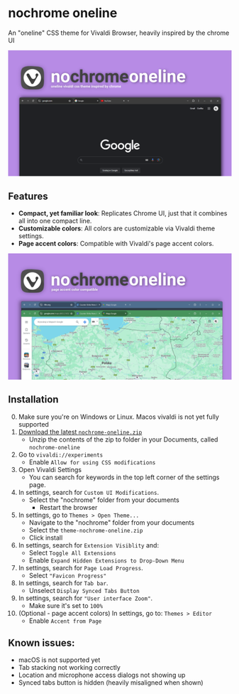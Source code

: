 # nochrome oneline
An "oneline" CSS theme for Vivaldi Browser, heavily inspired by the chrome UI

![screenshot 3.png](screenshot%203.png)

## Features
- **Compact, yet familiar look**: Replicates Chrome UI, just that it combines all into one compact line.
- **Customizable colors**: All colors are customizable via Vivaldi theme settings.
- **Page accent colors**: Compatible with Vivaldi's page accent colors.

![screenshot 4.png](screenshot%204.png)

## Installation
0. Make sure you're on Windows or Linux. Macos vivaldi is not yet fully supported
1.  [Download the latest `nochrome-oneline.zip`](https://github.com/nokocu/nochrome-oneline/releases)
	* Unzip the contents of the zip to folder in your Documents, called `nochrome-oneline`
2. Go to `vivaldi://experiments`
	* Enable `Allow for using CSS modifications`
3. Open Vivaldi Settings
	* You can search for keywords in the top left corner of the settings page.
4. In settings, search for `Custom UI Modifications`.
	* Select the "nochrome" folder from your documents
    	* Restart the browser
5. In settings, go to `Themes > Open Theme...`
	* Navigate to the "nochrome" folder from your documents
	* Select the `theme-nochrome-oneline.zip`
	* Click install
6. In settings, search for `Extension Visiblity` and:
	* Select `Toggle All Extensions`
	* Enable `Expand Hidden Extensions to Drop-Down Menu`
7. In settings, search for `Page Load Progress`.
	* Select `"Favicon Progress"`
8. In settings, search for `Tab bar`.
	* Unselect `Display Synced Tabs Button`
9. In settings, search for `"User interface Zoom"`.
	* Make sure it's set to `100%`
10. (Optional - page accent colors) In settings, go to: `Themes > Editor`
	* Enable `Accent from Page`

## Known issues:
- macOS is not supported yet
- Tab stacking not working correctly
- Location and microphone access dialogs not showing up
- Synced tabs button is hidden (heavily misaligned when shown)
